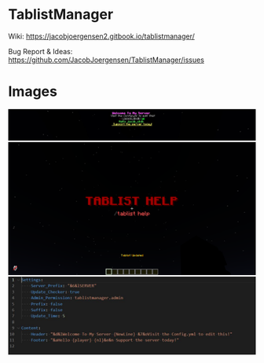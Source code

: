 # TablistManager

Wiki: https://jacobjoergensen2.gitbook.io/tablistmanager/

Bug Report & Ideas: https://github.com/JacobJoergensen/TablistManager/issues

# Images
![alt text](https://github.com/JacobJoergensen/TablistManager/blob/main/img/tablistm-showcase3.jpg?raw=true)
![alt text](https://github.com/JacobJoergensen/TablistManager/blob/main/img/tablistm-showcase.png?raw=true)
![alt text](https://github.com/JacobJoergensen/TablistManager/blob/main/img/TablistM-Config.jpg?raw=true)
